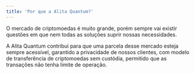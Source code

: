 ```yaml
---
title: 'Por que a Alita Quantum?'
---
```


O mercado de criptomoedas é muito grande, porém sempre vai existir questões em que nem todas as soluções suprir nossas necessidades.

A Alita Quantum contribui para que uma parcela desse mercado esteja sempre acessível, garantido a privacidade de nossos clientes, com modelo de transferência de criptomoedas sem custódia, permitido que as transações não tenha limite de operação.
